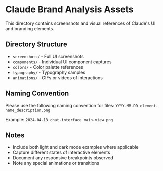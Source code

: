 # Claude Brand Analysis Assets

This directory contains screenshots and visual references of Claude's UI and branding elements.

## Directory Structure

- `screenshots/` - Full UI screenshots
- `components/` - Individual UI component captures
- `colors/` - Color palette references
- `typography/` - Typography samples
- `animations/` - GIFs or videos of interactions

## Naming Convention

Please use the following naming convention for files:
`YYYY-MM-DD_element-name_description.png`

Example: `2024-04-13_chat-interface_main-view.png`

## Notes
- Include both light and dark mode examples where applicable
- Capture different states of interactive elements
- Document any responsive breakpoints observed
- Note any special animations or transitions 